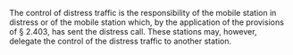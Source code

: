 The control of distress traffic is the responsibility of the mobile station in distress or of the mobile station which, by the application of the provisions of § 2.403, has sent the distress call. These stations may, however, delegate the control of the distress traffic to another station.


